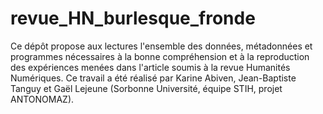 # revue_HN_burlesque_fronde

Ce dépôt propose aux lectures l'ensemble des données, métadonnées et programmes nécessaires à la bonne compréhension et à la reproduction des expériences menées dans l'article soumis à la revue Humanités Numériques. Ce travail a été réalisé par Karine Abiven, Jean-Baptiste Tanguy et Gaël Lejeune (Sorbonne Université, équipe STIH, projet ANTONOMAZ).
